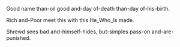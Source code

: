 
Good name than-oil good
and-day of-death than-day of-his-birth.

Rich and-Poor meet this
with this He_Who_Is made.

Shrewd sees bad and-himself-hides, 
but-simples pass-on and-are-punished.
